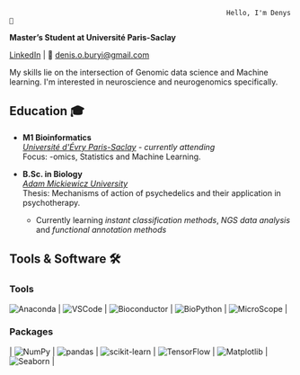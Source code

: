                                                           Hello, I'm Denys 👋
**Master’s Student at Université Paris-Saclay**

[LinkedIn](https://linkedin.com/in/DenysBuryi) | 📧 denis.o.buryi@gmail.com

My skills lie on the intersection of Genomic data science and Machine learning. I'm interested in neuroscience and neurogenomics specifically. 

## Education 🎓
- **M1 Bioinformatics**  
  *[Université d'Évry Paris-Saclay](https://www.universite-paris-saclay.fr/) - currently attending*  
  Focus: -omics, Statistics and Machine Learning.
- **B.Sc. in Biology**  
  *[Adam Mickiewicz University](https://amu.edu.pl/en)*  
  Thesis: Mechanisms of action of psychedelics and their application in psychotherapy.

  - Currently learning *instant classification methods*, *NGS data analysis* and *functional annotation methods*
 
## Tools & Software 🛠️

### Tools

 ![Anaconda](https://img.shields.io/badge/-Anaconda-44A833?logo=anaconda&logoColor=white)       |
 ![VSCode](https://img.shields.io/badge/-VSCode-007ACC?logo=visual-studio-code&logoColor=white) |
 ![Bioconductor](https://img.shields.io/badge/-Bioconductor-3670A0?logo=r&logoColor=white)      |
 ![BioPython](https://img.shields.io/badge/-BioPython-FF5733?logo=python&logoColor=white)       |
 ![MicroScope](https://img.shields.io/badge/-MicroScope-4C8CBF?style=flat)                      |

### Packages
| ![NumPy](https://img.shields.io/badge/-NumPy-013243?logo=numpy&logoColor=white)                |
 ![pandas](https://img.shields.io/badge/-pandas-150458?logo=pandas&logoColor=white)             |
 ![scikit-learn](https://img.shields.io/badge/-scikit--learn-F7931E?logo=scikit-learn&logoColor=white) |
 ![TensorFlow](https://img.shields.io/badge/-TensorFlow-FF6F00?logo=tensorflow&logoColor=white)  |
 ![Matplotlib](https://img.shields.io/badge/-Matplotlib-11557C?logoColor=white)                 |
 ![Seaborn](https://img.shields.io/badge/-Seaborn-6E96F5?logoColor=white)                       |
<!--
**shalenyjlemko/shalenyjlemko** is a ✨ _special_ ✨ repository because its `README.md` (this file) appears on your GitHub profile.

Here are some ideas to get you started:

- 🔭 I’m currently working on ...
- 🌱 I’m currently learning ...
- 👯 I’m looking to collaborate on ...
- 🤔 I’m looking for help with ...
- 💬 Ask me about ...
- 📫 How to reach me: ...
- 😄 Pronouns: ...
- ⚡ Fun fact: ...
-->
